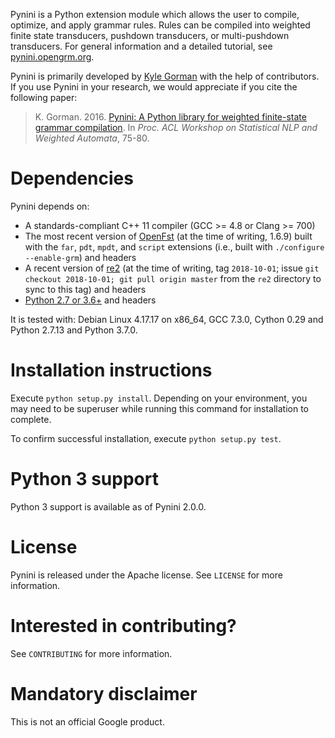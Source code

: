 Pynini is a Python extension module which allows the user to compile,
optimize, and apply grammar rules. Rules can be compiled into weighted
finite state transducers, pushdown transducers, or multi-pushdown
transducers. For general information and a detailed tutorial, see
[pynini.opengrm.org](http://pynini.opengrm.org).

Pynini is primarily developed by [Kyle Gorman](mailto:kbg@google.com)
with the help of contributors. If you use Pynini in your research, we
would appreciate if you cite the following paper:

> K. Gorman. 2016. [Pynini: A Python library for weighted finite-state
> grammar
> compilation](http://openfst.cs.nyu.edu/twiki/pub/GRM/Pynini/pynini-paper.pdf).
> In *Proc. ACL Workshop on Statistical NLP and Weighted Automata*,
> 75-80.

Dependencies
============

Pynini depends on:

-   A standards-compliant C++ 11 compiler (GCC &gt;= 4.8 or
    Clang &gt;= 700)
-   The most recent version of [OpenFst](http://openfst.org) (at the
    time of writing, 1.6.9) built with the `far`, `pdt`, `mpdt`, and
    `script` extensions (i.e., built with `./configure --enable-grm`)
    and headers
-   A recent version of [re2](http://github.com/google/re2) (at the
    time of writing, tag `2018-10-01`; issue
    `git checkout 2018-10-01; git pull origin master` from the `re2`
    directory to sync to this tag) and headers
-   [Python 2.7 or 3.6+](https://www.python.org) and headers

It is tested with: Debian Linux 4.17.17 on x86\_64, GCC 7.3.0, Cython
0.29 and Python 2.7.13 and Python 3.7.0.

Installation instructions
=========================

Execute `python setup.py install`. Depending on your environment, you
may need to be superuser while running this command for installation to
complete.

To confirm successful installation, execute `python setup.py test`.

Python 3 support
================

Python 3 support is available as of Pynini 2.0.0.

License
=======

Pynini is released under the Apache license. See `LICENSE` for more
information.

Interested in contributing?
===========================

See `CONTRIBUTING` for more information.

Mandatory disclaimer
====================

This is not an official Google product.
